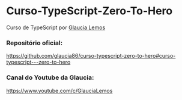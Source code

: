 # Curso-TypeScript-Zero-To-Hero
 Curso de TypeScript por [Glaucia Lemos](https://github.com/glaucia86)
 
 ### Repositório oficial:
 https://github.com/glaucia86/curso-typescript-zero-to-hero#curso-typescript---zero-to-hero
 
 ### Canal do Youtube da Glaucia:
 https://www.youtube.com/c/GlauciaLemos

